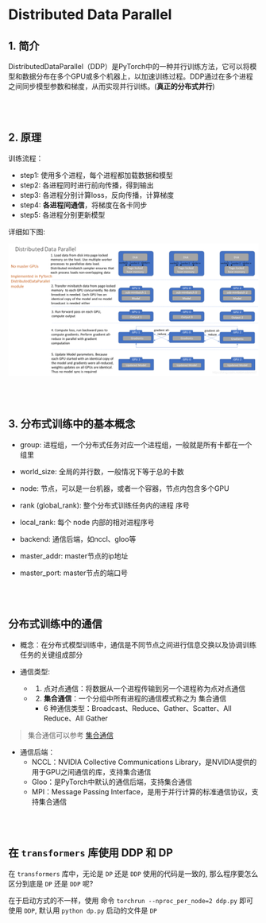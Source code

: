 # Distributed Data Parallel

## 1. 简介

DistributedDataParallel（DDP）是PyTorch中的一种并行训练方法，它可以将模型和数据分布在多个GPU或多个机器上，以加速训练过程。DDP通过在多个进程之间同步模型参数和梯度，从而实现并行训练。(**真正的分布式并行**)


<br>
<br>


## 2. 原理

训练流程：
- step1: 使用多个进程，每个进程都加载数据和模型
- step2: 各进程同时进行前向传播，得到输出
- step3: 各进程分别计算loss，反向传播，计算梯度
- step4: **各进程间通信**，将梯度在各卡同步
- step5: 各进程分别更新模型


详细如下图:

![distributed data parallel](/NLP%20review/assets/distributeddataparallel.png)



<br>
<br>


## 3. 分布式训练中的基本概念

- group: 进程组，一个分布式任务对应一个进程组，一般就是所有卡都在一个组里

- world_size: 全局的并行数，一般情况下等于总的卡数

- node: 节点，可以是一台机器，或者一个容器，节点内包含多个GPU

- rank (global_rank): 整个分布式训练任务内的进程 序号

- local_rank: 每个 node 内部的相对进程序号

- backend: 通信后端，如nccl、gloo等

- master_addr: master节点的ip地址

- master_port: master节点的端口号

<br>
<br>


## 分布式训练中的通信

- 概念：在分布式模型训练中，通信是不同节点之间进行信息交换以及协调训练任务的关键组成部分

- 通信类型:
  - 1. 点对点通信：将数据从一个进程传输到另一个进程称为点对点通信
  - 2. **集合通信**：一个分组中所有进程的通信模式称之为 集合通信
    - 6 种通信类型：Broadcast、Reduce、Gather、Scatter、All Reduce、All Gather

> 集合通信可以参考 [集合通信](https://scale-py.godaai.org/ch-mpi/collective.html)

- 通信后端：
  - NCCL：NVIDIA Collective Communications Library，是NVIDIA提供的用于GPU之间通信的库，支持集合通信
  - Gloo：是PyTorch中默认的通信后端，支持集合通信
  - MPI：Message Passing Interface，是用于并行计算的标准通信协议，支持集合通信

<br>
<br>



## 在 `transformers` 库使用 DDP 和 DP

在 `transformers` 库中，无论是 `DP` 还是 `DDP` 使用的代码是一致的, 那么程序要怎么区分到底是 ``DP`` 还是 `DDP` 呢?

在于启动方式的不一样，使用  命令 `torchrun --nproc_per_node=2 ddp.py` 即可使用 `DDP`, 默认用 `python dp.py` 启动的文件是 `DP`